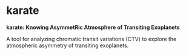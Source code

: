 # karate
**karate: Knowing AsymmetRic Atmosphere of Transiting Exoplanets**

A tool for analyzing chromatic transit variations (CTV) to explore the atmospheric asymmetry of transiting exoplanets.
